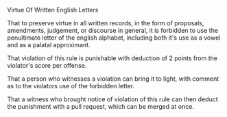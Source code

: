 Virtue Of Written English Letters

That to preserve virtue in all written records, in the form of proposals, amendments, judgement, or discourse in general, it is forbidden to use the penultimate letter of the english alphabet, including both it's use as a vowel and as a palatal approximant.  


That violation of this rule is punishable with deduction of 2 points from the violator's score per offense.

That a person who witnesses a violation can bring it to light, with comment as to the violators use of the forbidden letter. 

That a witness who brought notice of violation of this rule can then deduct the punishment with a pull request, which can be merged at once.

